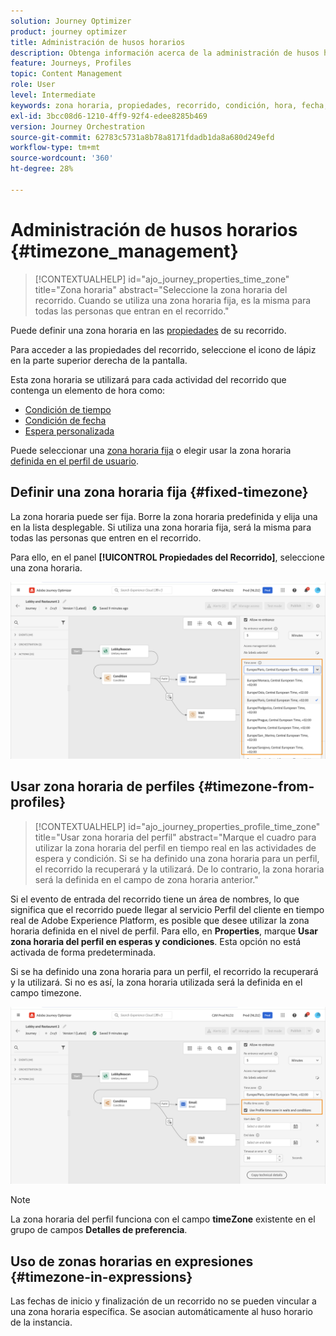 ```yaml
---
solution: Journey Optimizer
product: journey optimizer
title: Administración de husos horarios
description: Obtenga información acerca de la administración de husos horarios
feature: Journeys, Profiles
topic: Content Management
role: User
level: Intermediate
keywords: zona horaria, propiedades, recorrido, condición, hora, fecha, personalizado
exl-id: 3bcc08d6-1210-4ff9-92f4-edee8285b469
version: Journey Orchestration
source-git-commit: 62783c5731a8b78a8171fdadb1da8a680d249efd
workflow-type: tm+mt
source-wordcount: '360'
ht-degree: 28%

---
```


# Administración de husos horarios {#timezone_management}

>[!CONTEXTUALHELP]
>id="ajo_journey_properties_time_zone"
>title="Zona horaria"
>abstract="Seleccione la zona horaria del recorrido. Cuando se utiliza una zona horaria fija, es la misma para todas las personas que entran en el recorrido."


Puede definir una zona horaria en las [propiedades](../building-journeys/journey-properties.md#timezone) de su recorrido.

Para acceder a las propiedades del recorrido, seleccione el icono de lápiz en la parte superior derecha de la pantalla.

Esta zona horaria se utilizará para cada actividad del recorrido que contenga un elemento de hora como:

* [Condición de tiempo](../building-journeys/condition-activity.md#time_condition)
* [Condición de fecha](../building-journeys/condition-activity.md#date_condition)
* [Espera personalizada](../building-journeys/wait-activity.md#custom)

<!--
* [Fixed date wait](../building-journeys/wait-activity.md#fixed_date)
-->

Puede seleccionar una [zona horaria fija](#fixed-timezone) o elegir usar la zona horaria [definida en el perfil de usuario](#timezone-from-profiles).

## Definir una zona horaria fija {#fixed-timezone}

La zona horaria puede ser fija. Borre la zona horaria predefinida y elija una en la lista desplegable. Si utiliza una zona horaria fija, será la misma para todas las personas que entren en el recorrido.

Para ello, en el panel **[!UICONTROL Propiedades del Recorrido]**, seleccione una zona horaria.

![](assets/journey72.png)

## Usar zona horaria de perfiles {#timezone-from-profiles}

>[!CONTEXTUALHELP]
>id="ajo_journey_properties_profile_time_zone"
>title="Usar zona horaria del perfil"
>abstract="Marque el cuadro para utilizar la zona horaria del perfil en tiempo real en las actividades de espera y condición. Si se ha definido una zona horaria para un perfil, el recorrido la recuperará y la utilizará. De lo contrario, la zona horaria será la definida en el campo de zona horaria anterior."

Si el evento de entrada del recorrido tiene un área de nombres, lo que significa que el recorrido puede llegar al servicio Perfil del cliente en tiempo real de Adobe Experience Platform, es posible que desee utilizar la zona horaria definida en el nivel de perfil. Para ello, en **Properties**, marque **Usar zona horaria del perfil en esperas y condiciones**. Esta opción no está activada de forma predeterminada.

Si se ha definido una zona horaria para un perfil, el recorrido la recuperará y la utilizará. Si no es así, la zona horaria utilizada será la definida en el campo timezone.

![](assets/journey73.png)

>[!NOTE]
>
>La zona horaria del perfil funciona con el campo **timeZone** existente en el grupo de campos **Detalles de preferencia**.

## Uso de zonas horarias en expresiones {#timezone-in-expressions}

Las fechas de inicio y finalización de un recorrido no se pueden vincular a una zona horaria específica. Se asocian automáticamente al huso horario de la instancia.
